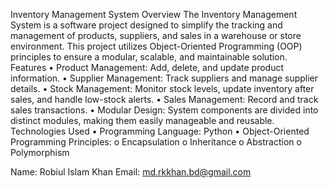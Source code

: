Inventory Management System
Overview
The Inventory Management System is a software project designed to simplify the tracking and management of products, suppliers, and sales in a warehouse or store environment. This project utilizes Object-Oriented Programming (OOP) principles to ensure a modular, scalable, and maintainable solution.
Features
•	Product Management: Add, delete, and update product information.
•	Supplier Management: Track suppliers and manage supplier details.
•	Stock Management: Monitor stock levels, update inventory after sales, and handle low-stock alerts.
•	Sales Management: Record and track sales transactions.
•	Modular Design: System components are divided into distinct modules, making them easily manageable and reusable.
Technologies Used
•	Programming Language: Python
•	Object-Oriented Programming Principles:
o	Encapsulation
o	Inheritance
o	Abstraction
o	Polymorphism

 Name: Robiul Islam Khan
 Email: md.rkkhan.bd@gmail.com

